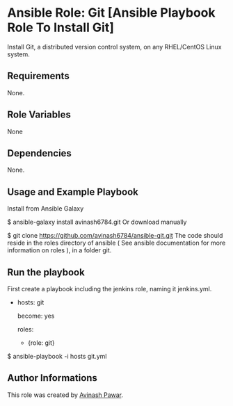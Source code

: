 # Ansible Role: Git [Ansible Playbook Role To Install Git]

Install Git, a distributed version control system, on any RHEL/CentOS Linux system.

## Requirements

None.

## Role Variables
None

## Dependencies

None.

## Usage and Example Playbook

Install from Ansible Galaxy

$ ansible-galaxy install avinash6784.git
Or download manually

$ git clone https://github.com/avinash6784/ansible-git.git 
The code should reside in the roles directory of ansible ( See ansible documentation for more information on roles ), in a folder git.

## Run the playbook

First create a playbook including the jenkins role, naming it jenkins.yml.

- hosts: git

  become: yes

  roles:
    - {role: git}

$ ansible-playbook -i hosts git.yml


## Author Informations

This role was created by [Avinash Pawar](https://github.com/avinash6784/ansible-git).
